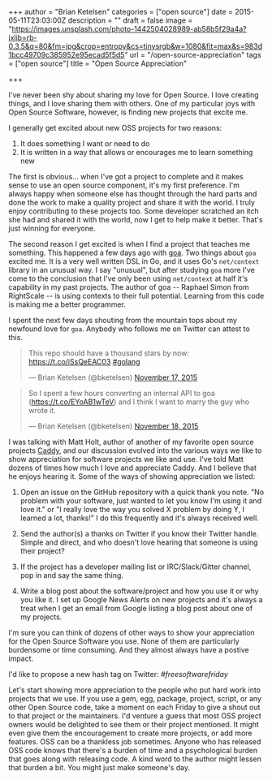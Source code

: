 +++
author = "Brian Ketelsen"
categories = ["open source"]
date = 2015-05-11T23:03:00Z
description = ""
draft = false
image = "https://images.unsplash.com/photo-1442504028989-ab58b5f29a4a?ixlib=rb-0.3.5&q=80&fm=jpg&crop=entropy&cs=tinysrgb&w=1080&fit=max&s=983d1bcc49709c385952e95ecad5f5d5"
url = "/open-source-appreciation"
tags = ["open source"]
title = "Open Source Appreciation"

+++

I've never been shy about sharing my love for Open Source.  I love creating things, and I love sharing them with others.  One of my particular joys with Open Source Software, however, is finding new projects that excite me.<!--more-->

I generally get excited about new OSS projects for two reasons:

1. It does something I want or need to do
1. It is written in a way that allows or encourages me to learn something new

The first is obvious... when I've got a project to complete and it makes sense to use an open source component, it's my first preference.  I'm always happy when someone else has thought through the hard parts and done the work to make a quality project and share it with the world.  I truly enjoy contributing to these projects too.  Some developer scratched an itch she had and shared it with the world, now I get to help make it better.  That's just winning for everyone.

The second reason I get excited is when I find a project that teaches me something.  This happened a few days ago with [goa](http://goa.design).  Two things about `goa` excited me.  It is a very well written DSL in Go, and it uses Go's `net/context` library in an unusual way.  I say "unusual", but after studying `goa` more I've come to the conclusion that I've only been using `net/context` at half it's capability in my past projects.  The author of goa -- Raphael Simon
from RightScale -- is using contexts to their full potential.  Learning from this code is making me a better programmer.

I spent the next few days shouting from the mountain tops about my newfound love for `goa`.  Anybody who follows me on Twitter can attest to this.

<blockquote class="twitter-tweet" lang="en"><p lang="en" dir="ltr">This repo should have a thousand stars by now: <a href="https://t.co/iSsQeEAC03">https://t.co/iSsQeEAC03</a> <a href="https://twitter.com/hashtag/golang?src=hash">#golang</a></p>&mdash; Brian Ketelsen (@bketelsen) <a href="https://twitter.com/bketelsen/status/666697133437923328">November 17, 2015</a></blockquote>
<script async src="//platform.twitter.com/widgets.js" charset="utf-8"></script>

<blockquote class="twitter-tweet" lang="en"><p lang="en" dir="ltr">So I spent a few hours converting an internal API to goa (<a href="https://t.co/EYoAB1wTeV">https://t.co/EYoAB1wTeV</a>) and I think I want to marry the guy who wrote it.</p>&mdash; Brian Ketelsen (@bketelsen) <a href="https://twitter.com/bketelsen/status/666786731807662081">November 18, 2015</a></blockquote>
<script async src="//platform.twitter.com/widgets.js" charset="utf-8"></script>

I was talking with Matt Holt, author of another of my favorite open source projects [Caddy](https://caddyserver.com), and our discussion evolved into the various ways we like to show appreciation for software projects we like and use.  I've told Matt dozens of times how much I love and appreciate Caddy.  And I believe that he enjoys hearing it.  Some of the ways of showing appreciation we listed:

1.  Open an issue on the GitHub repository with a quick thank you note.  "No problem with your software, just wanted to let you know I'm using it and love it." or "I really love the way you solved X problem by doing Y, I learned a lot, thanks!"   I do this frequently and it's always received well.

1.  Send the author(s) a thanks on Twitter if you know their Twitter handle.  Simple and direct, and who doesn't love hearing that someone is using their project?

1.  If the project has a developer mailing list or IRC/Slack/Gitter channel, pop in and say the same thing.

1.  Write a blog post about the software/project and how you use it or why you like it.  I set up Google News Alerts on new projects and it's always a treat when I get an email from Google listing a blog post about one of my projects. 

I'm sure you can think of dozens of other ways to show your appreciation for the Open Source Software you use.  None of them are particularly burdensome or time consuming.  And they almost always have a postive impact.

I'd like to propose a new hash tag on Twitter:  *#freesoftwarefriday*

Let's start showing more appreciation to the people who put hard work into projects that we use.  If you use a gem, egg, package, project, script, or any other Open Source code, take a moment on each Friday to give a shout out to that project or the maintainers.  I'd venture a guess that most OSS project owners would be delighted to see them or their project mentioned.  It might even give them the encouragement to create more projects, or add more features.  OSS can be a thankless
job sometimes.  Anyone who has released OSS code knows that there's a burden of time and a psychological burden that goes along with releasing code.  A kind word to the author might lessen that burden a bit.  You might just make someone's day.
